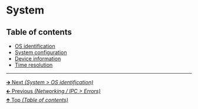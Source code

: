 # System

## Table of contents

- [OS identification](os_identification.md)
- [System configuration](system_configuration.md)
- [Device information](device_information.md)
- [Time resolution](time_resolution.md)

<hr>

[🡲 Next _(System > OS identification)_](os_identification.md)<br>
[🡰 Previous _(Networking / IPC > Errors)_](../networking_ipc/errors.md)<br>
[🡱 Top _(Table of contents)_](../../README.md#table-of-contents)<br>
